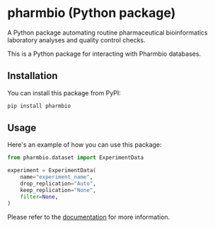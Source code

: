 # pharmbio (Python package)
A Python package automating routine pharmaceutical bioinformatics laboratory analyses and quality control checks.

This is a Python package for interacting with Pharmbio databases. 

## Installation

You can install this package from PyPI:

```sh
pip install pharmbio
```

## Usage

Here's an example of how you can use this package:

```py
from pharmbio.dataset import ExperimentData

experiment = ExperimentData(
    name="experiment_name",
    drop_replication="Auto",
    keep_replication="None",
    filter=None,
)
```

Please refer to the [documentation](https://pharmbio.github.io/pharmbio_package/) for more information.
